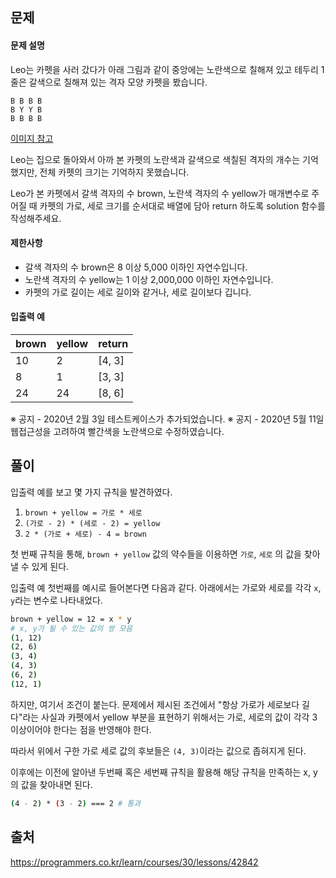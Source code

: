 ## 문제
#### 문제 설명
Leo는 카펫을 사러 갔다가 아래 그림과 같이 중앙에는 노란색으로 칠해져 있고 테두리 1줄은 갈색으로 칠해져 있는 격자 모양 카펫을 봤습니다.

```
B B B B
B Y Y B
B B B B
```

[이미지 참고](https://grepp-programmers.s3.ap-northeast-2.amazonaws.com/files/production/b1ebb809-f333-4df2-bc81-02682900dc2d/carpet.png)

Leo는 집으로 돌아와서 아까 본 카펫의 노란색과 갈색으로 색칠된 격자의 개수는 기억했지만, 전체 카펫의 크기는 기억하지 못했습니다.

Leo가 본 카펫에서 갈색 격자의 수 brown, 노란색 격자의 수 yellow가 매개변수로 주어질 때 카펫의 가로, 세로 크기를 순서대로 배열에 담아 return 하도록 solution 함수를 작성해주세요.

#### 제한사항
- 갈색 격자의 수 brown은 8 이상 5,000 이하인 자연수입니다.
- 노란색 격자의 수 yellow는 1 이상 2,000,000 이하인 자연수입니다.
- 카펫의 가로 길이는 세로 길이와 같거나, 세로 길이보다 깁니다.

#### 입출력 예
|brown|yellow|return|
|:-|:-|:-|
|10|2|[4, 3]|
|8|1|[3, 3]|
|24|24|[8, 6]|

※ 공지 - 2020년 2월 3일 테스트케이스가 추가되었습니다.
※ 공지 - 2020년 5월 11일 웹접근성을 고려하여 빨간색을 노란색으로 수정하였습니다.

## 풀이
입출력 예를 보고 몇 가지 규칙을 발견하였다.

1. `brown + yellow = 가로 * 세로`
2. `(가로 - 2) * (세로 - 2) = yellow`
3. `2 * (가로 + 세로) - 4 = brown`

첫 번째 규칙을 통해, `brown + yellow` 값의 약수들을 이용하면 `가로`, `세로` 의 값을 찾아낼 수 있게 된다.

입출력 예 첫번째를 예시로 들어본다면 다음과 같다. 아래에서는 가로와 세로를 각각 `x`, `y`라는 변수로 나타내었다.

``` bash
brown + yellow = 12 = x * y
# x, y가 될 수 있는 값의 쌍 모음
(1, 12)
(2, 6)
(3, 4)
(4, 3)
(6, 2)
(12, 1)
```

하지만, 여기서 조건이 붙는다. 문제에서 제시된 조건에서 "항상 가로가 세로보다 길다"라는 사실과 카펫에서 yellow 부분을 표현하기 위해서는 가로, 세로의 값이 각각 3 이상이어야 한다는 점을 반영해야 한다.

따라서 위에서 구한 가로 세로 값의 후보들은 `(4, 3)`이라는 값으로 좁혀지게 된다.

이후에는 이전에 알아낸 두번째 혹은 세번째 규칙을 활용해 해당 규칙을 만족하는 x, y의 값을 찾아내면 된다.

``` bash
(4 - 2) * (3 - 2) === 2 # 통과
```

## 출처
https://programmers.co.kr/learn/courses/30/lessons/42842
